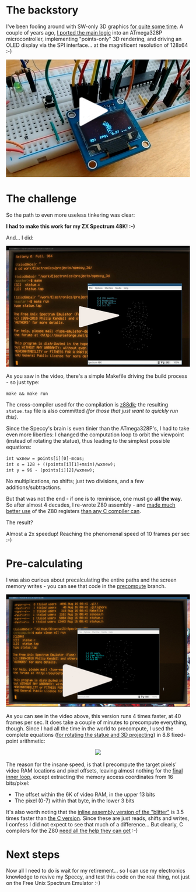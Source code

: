 # The backstory

I've been fooling around with SW-only 3D graphics
[for quite some time](https://www.thanassis.space/renderer.html).
A couple of years ago, [I ported the main logic](https://github.com/ttsiodras/3D-on-an-ATmega328p/)
into an ATmega328P microcontroller, implementing "points-only" 3D rendering,
and driving an OLED display via the SPI interface...  at the
magnificent resolution of 128x64 :-)

<center>
<a href="https://youtu.be/nsqmnkfZtSw" target="_blank">
<img src="contrib/3DFX.jpg">
</a>
</center>

# The challenge

So the path to even more useless tinkering was clear:

**I had to make this work for my ZX Spectrum 48K! :-)**

And... I did:

<center>
<a href="https://youtu.be/IJQAdUcj330" target="_blank">
<img src="contrib/speccy3d.jpg">
</a>
</center>

As you saw in the video, there's a simple Makefile driving
the build process - so just type:

    make && make run

The cross-compiler used for the compilation is
[z88dk](https://www.z88dk.org/forum/); the resulting `statue.tap`
file is also committed *(for those that just want to quickly run this)*.

Since the Speccy's brain is even tinier than the ATmega328P's, 
I had to take even more liberties:  I changed the computation
loop to orbit the viewpoint (instead of rotating the statue),
thus leading to the simplest possible equations:

    int wxnew = points[i][0]-mcos;
    int x = 128 + ((points[i][1]+msin)/wxnew);
    int y = 96 - (points[i][2]/wxnew);

No multiplications, no shifts; just two divisions, and a 
few additions/subtractions.

But that was not the end - if one is to reminisce, one must go
**all the way**. So after almost 4 decades, I re-wrote Z80
assembly - and [made much better use](https://github.com/ttsiodras/3D-on-a-ZX-Spectrum-48K/blob/master/statue.c#L88)
of the Z80 registers [than any C compiler can](https://retrocomputing.stackexchange.com/questions/6095/).

The result?

Almost a 2x speedup! Reaching the phenomenal speed of 10 frames per sec :-)

# Pre-calculating

I was also curious about precalculating the entire paths and the
screen memory writes - you can see that code in the
[precompute](https://github.com/ttsiodras/3D-on-a-ZX-Spectrum-48K/tree/precompute)
branch.

<center>
<a href="https://youtu.be/_-eZoSKz0HM" target="_blank">
<img src="contrib/speccy_precomputed.jpg">
</a>
</center>

As you can see in the video above, this version runs 4 times faster,
at 40 frames per sec. It does take a couple of minutes to precompute
everything, though. Since I had all the time in the world to precompute,
I used the complete equations
([for rotating the statue and 3D projecting](https://github.com/ttsiodras/3D-on-a-ZX-Spectrum-48K/blob/precompute/statue.c#L42))
in 8.8 fixed-point arithmetic:

<center>
<img src="https://raw.githubusercontent.com/ttsiodras/3D-on-a-ZX-Spectrum-48K/precompute/contrib/linear_algebra.png">
</center>

The reason for the insane speed, is that I precompute the target pixels'
video RAM locations and pixel offsets, leaving almost nothing for the
[final inner loop](https://github.com/ttsiodras/3D-on-a-ZX-Spectrum-48K/blob/precompute/statue.c#L179),
except extracting the memory access coordinates from 16 bits/pixel:

- The offset within the 6K of video RAM, in the upper 13 bits
- The pixel (0-7) within that byte, in the lower 3 bits

It's also worth noting that the
[inline assembly version of the "blitter"](https://github.com/ttsiodras/3D-on-a-ZX-Spectrum-48K/blob/precompute/statue.c#L91)
is 3.5 times faster than [the C version](https://github.com/ttsiodras/3D-on-a-ZX-Spectrum-48K/blob/precompute/statue.c#L175).
Since these are just reads, shifts and writes, I confess I did not expect
to see that much of a difference... But clearly, C compilers for the Z80
[need all the help they can get](https://retrocomputing.stackexchange.com/questions/6095/) :-)

# Next steps

Now all I need to do is wait for my retirement... so I can use
my electronics knowledge to revive my Speccy, and test this code
on the real thing, not just on the Free Unix Spectrum Emulator :-)
